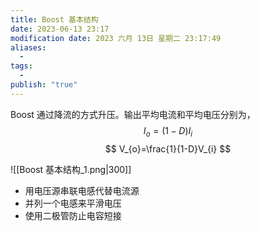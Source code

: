 ```yaml
---
title: Boost 基本结构
date: 2023-06-13 23:17
modification date: 2023 六月 13日 星期二 23:17:49
aliases:
  - 
tags:
  - 
publish: "true"
---
```


Boost 通过降流的方式升压。输出平均电流和平均电压分别为，
$$
I_{o}=(1-D)I_{i}
$$
$$
V_{o}=\frac{1}{1-D}V_{i}
$$

![[Boost 基本结构_1.png|300]]

- 用电压源串联电感代替电流源
- 并列一个电感来平滑电压
- 使用二极管防止电容短接
